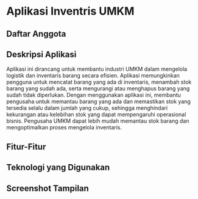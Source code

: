 # Aplikasi Inventris UMKM
## Daftar Anggota


## Deskripsi Aplikasi
Aplikasi ini dirancang untuk membantu industri UMKM dalam mengelola logistik dan inventaris barang secara efisien. Aplikasi memungkinkan pengguna untuk mencatat barang yang ada di inventaris, menambah stok barang yang sudah ada, serta mengurangi atau menghapus barang yang sudah tidak diperlukan. Dengan menggunakan aplikasi ini, membantu pengusaha untuk memantau barang yang ada dan memastikan stok yang tersedia selalu dalam jumlah yang cukup, sehingga menghindari kekurangan atau kelebihan stok yang dapat mempengaruhi operasional bisnis. Pengusaha UMKM dapat lebih mudah memantau stok barang dan mengoptimalkan proses mengelola inventaris.

## Fitur-Fitur


## Teknologi yang Digunakan


## Screenshot Tampilan
